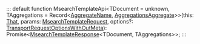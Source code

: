 :::
default function MsearchTemplateApi<TDocument = unknown, TAggregations = Record<[AggregateName](./AggregateName.md), [AggregationsAggregate](./AggregationsAggregate.md)>>(this: [That](./That.md), params: [MsearchTemplateRequest](./MsearchTemplateRequest.md), options?: [TransportRequestOptionsWithOutMeta](./TransportRequestOptionsWithOutMeta.md)): Promise<[MsearchTemplateResponse](./MsearchTemplateResponse.md)<TDocument, TAggregations>>;
:::
